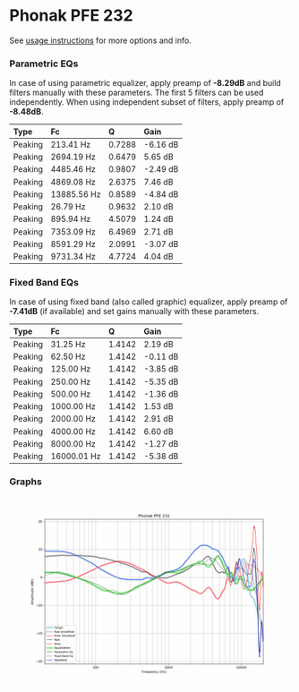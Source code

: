 # Phonak PFE 232
See [usage instructions](https://github.com/jaakkopasanen/AutoEq#usage) for more options and info.

### Parametric EQs
In case of using parametric equalizer, apply preamp of **-8.29dB** and build filters manually
with these parameters. The first 5 filters can be used independently.
When using independent subset of filters, apply preamp of **-8.48dB**.

| Type    | Fc          |      Q | Gain     |
|:--------|:------------|:-------|:---------|
| Peaking | 213.41 Hz   | 0.7288 | -6.16 dB |
| Peaking | 2694.19 Hz  | 0.6479 | 5.65 dB  |
| Peaking | 4485.46 Hz  | 0.9807 | -2.49 dB |
| Peaking | 4869.08 Hz  | 2.6375 | 7.46 dB  |
| Peaking | 13885.56 Hz | 0.8589 | -4.84 dB |
| Peaking | 26.79 Hz    | 0.9632 | 2.10 dB  |
| Peaking | 895.94 Hz   | 4.5079 | 1.24 dB  |
| Peaking | 7353.09 Hz  | 6.4969 | 2.71 dB  |
| Peaking | 8591.29 Hz  | 2.0991 | -3.07 dB |
| Peaking | 9731.34 Hz  | 4.7724 | 4.04 dB  |

### Fixed Band EQs
In case of using fixed band (also called graphic) equalizer, apply preamp of **-7.41dB**
(if available) and set gains manually with these parameters.

| Type    | Fc          |      Q | Gain     |
|:--------|:------------|:-------|:---------|
| Peaking | 31.25 Hz    | 1.4142 | 2.19 dB  |
| Peaking | 62.50 Hz    | 1.4142 | -0.11 dB |
| Peaking | 125.00 Hz   | 1.4142 | -3.85 dB |
| Peaking | 250.00 Hz   | 1.4142 | -5.35 dB |
| Peaking | 500.00 Hz   | 1.4142 | -1.36 dB |
| Peaking | 1000.00 Hz  | 1.4142 | 1.53 dB  |
| Peaking | 2000.00 Hz  | 1.4142 | 2.91 dB  |
| Peaking | 4000.00 Hz  | 1.4142 | 6.60 dB  |
| Peaking | 8000.00 Hz  | 1.4142 | -1.27 dB |
| Peaking | 16000.01 Hz | 1.4142 | -5.38 dB |

### Graphs
![](./Phonak%20PFE%20232.png)
